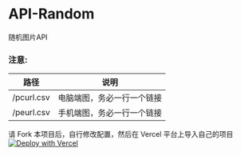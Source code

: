 # API-Random

随机图片API
### 注意:

|        路径         |                    说明                    |
| -------------- | -----------------------------  |
|    /pcurl.csv    | 电脑端图，务必一行一个链接 |
|    /peurl.csv    | 手机端图，务必一行一个链接 |

请 Fork 本项目后，自行修改配置，然后在 Vercel 平台上导入自己的项目  
[![Deploy with Vercel](https://vercel.com/button)](https://vercel.com/import/git?s=https://github.com/Swallowfeng/img-vercel)
